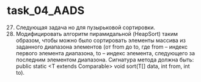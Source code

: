 # task_04_AADS
27.	Следующая задача но для пузырьковой сортировки.
26.	Модифицировать алгоритм пирамидальной (HeapSort) таким образом, чтобы можно было сортировать элементы массива из заданного диапазона элементов (от from до to, где from – индекс первого элемента диапазона, to – индекс элемента, следующего за последним элементом диапазона. Сигнатура метода должна быть:	
public static <T extends Comparable<T>> void sort(T[] data, int from, int to).

